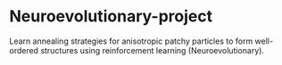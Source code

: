 # Neuroevolutionary-project
Learn annealing strategies for anisotropic patchy particles to form well-ordered structures using reinforcement learning (Neuroevolutionary). 

